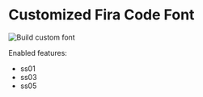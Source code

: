 # Customized Fira Code Font
![Build custom font](https://github.com/gwy15/Fira-Code-Custom/workflows/Build%20custom%20font/badge.svg)

Enabled features:
+ ss01
+ ss03
+ ss05
